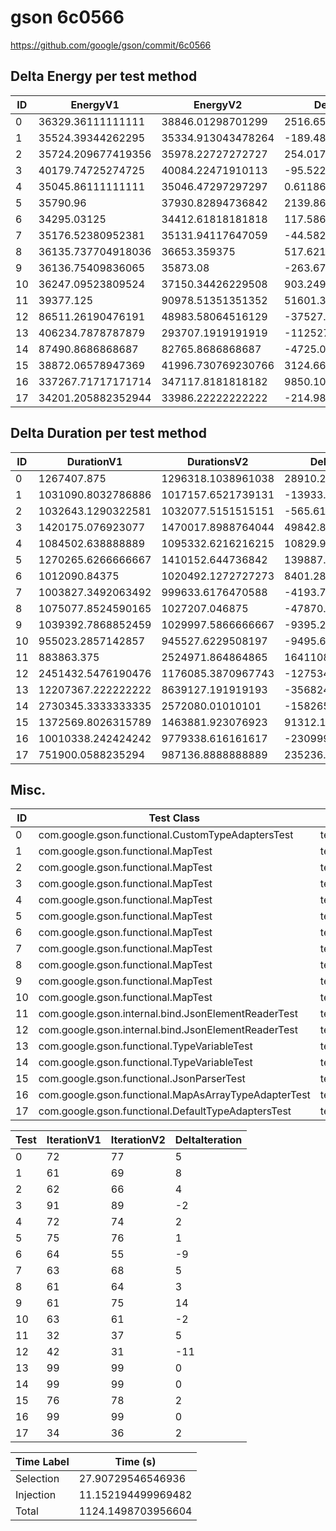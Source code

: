 # gson 6c0566


https://github.com/google/gson/commit/6c0566



## Delta Energy per test method


| ID | EnergyV1 | EnergyV2 | DeltaEnergy | σV1 | σV2 |
| --- | --- | --- | --- | --- | --- |
| 0 | 36329.36111111111 | 38846.01298701299 | 2516.65187590188 | 5840.081875628388 | 8075.809427476743 |
| 1 | 35524.39344262295 | 35334.913043478264 | -189.48039914468973 | 3874.137282191802 | 3617.6051079514255 |
| 2 | 35724.209677419356 | 35978.22727272727 | 254.01759530791605 | 3680.1104696650896 | 3646.470417945712 |
| 3 | 40179.74725274725 | 40084.22471910113 | -95.52253364612261 | 10953.672367873354 | 12204.04980098848 |
| 4 | 35045.86111111111 | 35046.47297297297 | 0.611861861863872 | 3844.9598621859486 | 5131.736846339682 |
| 5 | 35790.96 | 37930.82894736842 | 2139.868947368421 | 4604.549757041037 | 8279.895429653936 |
| 6 | 34295.03125 | 34412.61818181818 | 117.58693181817944 | 3365.133884635712 | 4001.2043981822594 |
| 7 | 35176.52380952381 | 35131.94117647059 | -44.5826330532218 | 4172.208744177196 | 4154.328507650901 |
| 8 | 36135.737704918036 | 36653.359375 | 517.6216700819641 | 3337.874713546397 | 3560.073056515078 |
| 9 | 36136.75409836065 | 35873.08 | -263.67409836065053 | 4161.168809068571 | 3808.667195612309 |
| 10 | 36247.09523809524 | 37150.34426229508 | 903.2490241998457 | 3300.4491792149292 | 5945.500361921998 |
| 11 | 39377.125 | 90978.51351351352 | 51601.38851351352 | 8160.3317363251235 | 136196.96499944714 |
| 12 | 86511.26190476191 | 48983.58064516129 | -37527.68125960062 | 138669.2064462453 | 58123.89674556118 |
| 13 | 406234.7878787879 | 293707.1919191919 | -112527.59595959599 | 664554.7679017392 | 530107.6285366978 |
| 14 | 87490.8686868687 | 82765.8686868687 | -4725.0 | 30200.30021947453 | 28639.907532455574 |
| 15 | 38872.06578947369 | 41996.730769230766 | 3124.664979757079 | 8723.644784413169 | 10358.941878289075 |
| 16 | 337267.71717171714 | 347117.8181818182 | 9850.101010101032 | 591477.4618573671 | 595323.749055641 |
| 17 | 34201.205882352944 | 33986.22222222222 | -214.98366013072518 | 3545.0825575669455 | 6256.7755589490125 |

## Delta Duration per test method


| ID | DurationV1 | DurationsV2 | DeltaDuration |
| --- | --- | --- | --- |
| 0 | 1267407.875 | 1296318.1038961038 | 28910.2288961038 |
| 1 | 1031090.8032786886 | 1017157.6521739131 | -13933.15110477549 |
| 2 | 1032643.1290322581 | 1032077.5151515151 | -565.6138807429234 |
| 3 | 1420175.076923077 | 1470017.8988764044 | 49842.821953327395 |
| 4 | 1084502.638888889 | 1095332.6216216215 | 10829.982732732547 |
| 5 | 1270265.6266666667 | 1410152.644736842 | 139887.0180701753 |
| 6 | 1012090.84375 | 1020492.1272727273 | 8401.283522727317 |
| 7 | 1003827.3492063492 | 999633.6176470588 | -4193.731559290434 |
| 8 | 1075077.8524590165 | 1027207.046875 | -47870.80558401649 |
| 9 | 1039392.7868852459 | 1029997.5866666667 | -9395.200218579266 |
| 10 | 955023.2857142857 | 945527.6229508197 | -9495.66276346601 |
| 11 | 883863.375 | 2524971.864864865 | 1641108.4898648649 |
| 12 | 2451432.5476190476 | 1176085.3870967743 | -1275347.1605222733 |
| 13 | 12207367.222222222 | 8639127.191919193 | -3568240.0303030293 |
| 14 | 2730345.3333333335 | 2572080.01010101 | -158265.3232323234 |
| 15 | 1372569.8026315789 | 1463881.923076923 | 91312.12044534413 |
| 16 | 10010338.242424242 | 9779338.616161617 | -230999.62626262568 |
| 17 | 751900.0588235294 | 987136.8888888889 | 235236.83006535948 |

## Misc.

| ID | Test Class | Test Method |
| --- | --- | --- |
| 0 | com.google.gson.functional.CustomTypeAdaptersTest | testCustomAdapterInvokedForMapElementDeserialization |
| 1 | com.google.gson.functional.MapTest | testMapDeserializationWithIntegerKeys |
| 2 | com.google.gson.functional.MapTest | testMapOfMapDeserialization |
| 3 | com.google.gson.functional.MapTest | testMapSubclassDeserialization |
| 4 | com.google.gson.functional.MapTest | testParameterizedMapSubclassDeserialization |
| 5 | com.google.gson.functional.MapTest | testMapDeserialization |
| 6 | com.google.gson.functional.MapTest | testMapDeserializationWithWildcardValues |
| 7 | com.google.gson.functional.MapTest | testMapDeserializationWithNullKey |
| 8 | com.google.gson.functional.MapTest | testMapDeserializationWithNullValue |
| 9 | com.google.gson.functional.MapTest | testMapStandardSubclassDeserialization |
| 10 | com.google.gson.functional.MapTest | testReadMapsWithEmptyStringKey |
| 11 | com.google.gson.internal.bind.JsonElementReaderTest | testNumbersFromStrings |
| 12 | com.google.gson.internal.bind.JsonElementReaderTest | testNumbers |
| 13 | com.google.gson.functional.TypeVariableTest | testAdvancedTypeVariables |
| 14 | com.google.gson.functional.TypeVariableTest | testTypeVariablesViaTypeParameter |
| 15 | com.google.gson.functional.JsonParserTest | testExtraCommasInMaps |
| 16 | com.google.gson.functional.MapAsArrayTypeAdapterTest | testSerializeComplexMapWithTypeAdapter |
| 17 | com.google.gson.functional.DefaultTypeAdaptersTest | testPropertiesDeserialization |




| Test | IterationV1 | IterationV2 | DeltaIteration |
| --- | --- | --- | --- |
| 0 | 72 | 77 | 5 |
| 1 | 61 | 69 | 8 |
| 2 | 62 | 66 | 4 |
| 3 | 91 | 89 | -2 |
| 4 | 72 | 74 | 2 |
| 5 | 75 | 76 | 1 |
| 6 | 64 | 55 | -9 |
| 7 | 63 | 68 | 5 |
| 8 | 61 | 64 | 3 |
| 9 | 61 | 75 | 14 |
| 10 | 63 | 61 | -2 |
| 11 | 32 | 37 | 5 |
| 12 | 42 | 31 | -11 |
| 13 | 99 | 99 | 0 |
| 14 | 99 | 99 | 0 |
| 15 | 76 | 78 | 2 |
| 16 | 99 | 99 | 0 |
| 17 | 34 | 36 | 2 |



| Time Label | Time (s) |
| --- | --- |
| Selection | 27.90729546546936 |
| Injection | 11.152194499969482 |
| Total | 1124.1498703956604 |


